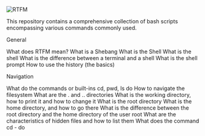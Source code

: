 
![RTFM](https://github.com/ercudu75/alx-system_engineering-devops/assets/75138084/da241ffb-3894-40ed-9e5c-ce4303cfd749)



This repository contains a comprehensive collection of bash scripts encompassing various commands commonly used.


General

What does RTFM mean?
What is a Shebang
What is the Shell
What is the shell
What is the difference between a terminal and a shell
What is the shell prompt
How to use the history (the basics)

Navigation

What do the commands or built-ins cd, pwd, ls do
How to navigate the filesystem
What are the . and .. directories
What is the working directory, how to print it and how to change it
What is the root directory
What is the home directory, and how to go there
What is the difference between the root directory and the home directory of the user root
What are the characteristics of hidden files and how to list them
What does the command cd - do

